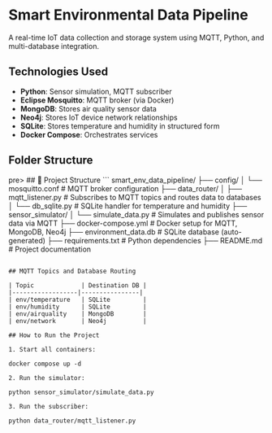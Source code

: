 # Smart Environmental Data Pipeline

A real-time IoT data collection and storage system using MQTT, Python, and multi-database integration.

## Technologies Used

- **Python**: Sensor simulation, MQTT subscriber
- **Eclipse Mosquitto**: MQTT broker (via Docker)
- **MongoDB**: Stores air quality sensor data
- **Neo4j**: Stores IoT device network relationships
- **SQLite**: Stores temperature and humidity in structured form
- **Docker Compose**: Orchestrates services

## Folder Structure
pre> ## 📁 Project Structure ``` smart_env_data_pipeline/ ├── config/ │ └── mosquitto.conf # MQTT broker configuration ├── data_router/ │ ├── mqtt_listener.py # Subscribes to MQTT topics and routes data to databases │ └── db_sqlite.py # SQLite handler for temperature and humidity ├── sensor_simulator/ │ └── simulate_data.py # Simulates and publishes sensor data via MQTT ├── docker-compose.yml # Docker setup for MQTT, MongoDB, Neo4j ├── environment_data.db # SQLite database (auto-generated) ├── requirements.txt # Python dependencies ├── README.md # Project documentation 
``` </pre>

## MQTT Topics and Database Routing

| Topic             | Destination DB |
|------------------|----------------|
| env/temperature   | SQLite         |
| env/humidity      | SQLite         |
| env/airquality    | MongoDB        |
| env/network       | Neo4j          |

## How to Run the Project

1. Start all containers:

docker compose up -d

2. Run the simulator:

python sensor_simulator/simulate_data.py

3. Run the subscriber:

python data_router/mqtt_listener.py

